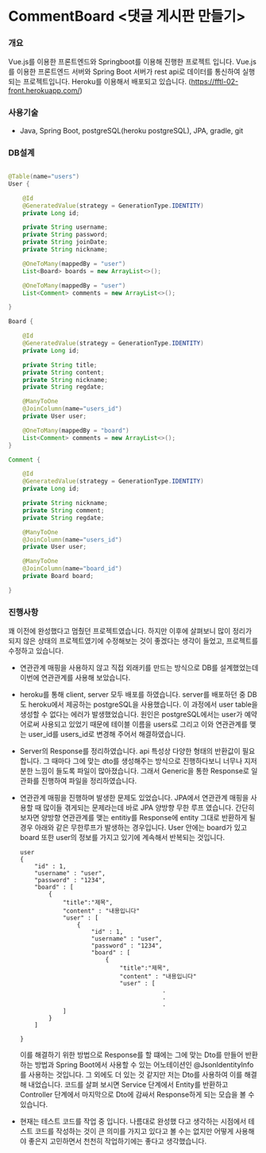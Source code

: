 # CommentBoard <댓글 게시판 만들기>

### 개요

Vue.js를 이용한 프론트엔드와 Springboot를 이용해 진행한 프로젝트 입니다. Vue.js를 이용한 프론트엔드 서버와 Spring Boot 서버가 rest api로 데이터를 통신하여 실행되는 프로젝트입니다. Heroku를 이용해서 배포되고 있습니다. (https://fftl-02-front.herokuapp.com/)

### 사용기술

-   Java, Spring Boot, postgreSQL(heroku postgreSQL), JPA, gradle, git

### DB설계

```java

@Table(name="users")
User {

    @Id
    @GeneratedValue(strategy = GenerationType.IDENTITY)
    private Long id;

    private String username;
    private String password;
    private String joinDate;
    private String nickname;

    @OneToMany(mappedBy = "user")
    List<Board> boards = new ArrayList<>();

    @OneToMany(mappedBy = "user")
    List<Comment> comments = new ArrayList<>();

}

Board {

    @Id
    @GeneratedValue(strategy = GenerationType.IDENTITY)
    private Long id;

    private String title;
    private String content;
    private String nickname;
    private String regdate;

    @ManyToOne
    @JoinColumn(name="users_id")
    private User user;

    @OneToMany(mappedBy = "board")
    List<Comment> comments = new ArrayList<>();
}

Comment {

    @Id
    @GeneratedValue(strategy = GenerationType.IDENTITY)
    private Long id;

    private String nickname;
    private String comment;
    private String regdate;

    @ManyToOne
    @JoinColumn(name="users_id")
    private User user;

    @ManyToOne
    @JoinColumn(name="board_id")
    private Board board;

}

```

### 진행사항

꽤 이전에 완성했다고 멈췄던 프로젝트였습니다. 하지만 이후에 살펴보니 많이 정리가 되지 않은 상태의 프로젝트였기에 수정해보는 것이 좋겠다는 생각이 들었고, 프로젝트를 수정하고 있습니다.

-   연관관계 매핑을 사용하지 않고 직접 외래키를 만드는 방식으로 DB를 설계했었는데 이번에 연관관계를 사용해 보았습니다.

-   heroku를 통해 client, server 모두 배포를 하였습니다. server를 배포하던 중 DB도 heroku에서 제공하는 postgreSQL을 사용했습니다. 이 과정에서 user table을 생성할 수 없다는 에러가 발생했었습니다. 원인은 postgreSQL에서는 user가 예약어로써 사용되고 있었기 때문에 테이블 이름을 users로 그리고 이와 연관관계를 맺는 user_id를 users_id로 변경해 주어서 해결하였습니다.

-   Server의 Response를 정리하였습니다. api 특성상 다양한 형태의 반환값이 필요합니다. 그 때마다 그에 맞는 dto를 생성해주는 방식으로 진행하다보니 너무나 지저분한 느낌이 들도록 파일이 많아졌습니다. 그래서 Generic을 통한 Response로 일관화를 진행하여 파일을 정리하였습니다.

-   연관관계 매핑을 진행하며 발생한 문제도 있었습니다. JPA에서 연관관계 매핑을 사용할 때 많이들 겪게되는 문제라는데 바로 JPA 양방향 무한 루프 였습니다. 간단히 보자면 양방향 연관관계를 맺는 entitiy를 Response에 entity 그대로 반환하게 될 경우 아래와 같은 무한루프가 발생하는 경우입니다. User 안에는 board가 있고 board 또한 user의 정보를 가지고 있기에 계속해서 반복되는 것입니다.

    ```
    user
    {
        "id" : 1,
        "username" : "user",
        "password" : "1234",
        "board" : [
            {
                "title":"제목",
                "content" : "내용입니다"
                "user" : [
                    {
                        "id" : 1,
                        "username" : "user",
                        "password" : "1234",
                        "board" : [
                            {
                                "title":"제목",
                                "content" : "내용입니다"
                                "user" : [
                                            .
                                            .
                                            .
                ]
            }
        ]

    }
    ```

    이를 해결하기 위한 방법으로 Response를 할 떄에는 그에 맞는 Dto를 만들어 반환하는 방법과 Spring Boot에서 사용할 수 있는 어노테이션인 @JsonIdentityInfo를 사용하는 것입니다. 그 외에도 더 있는 것 같지만 저는 Dto를 사용하여 이를 해결해 내었습니다. 코드를 살펴 보시면 Service 단계에서 Entity를 반환하고 Controller 단계에서 마지막으로 Dto에 감싸서 Response하게 되는 모습을 볼 수 있습니다.

-   현재는 테스트 코드를 작업 중 입니다. 나름대로 완성했 다고 생각하는 시점에서 테스트 코드를 작성하는 것이 큰 의미를 가지고 있다고 볼 수는 없지만 어떻게 사용해야 좋은지 고민하면서 천천히 작업하기에는 좋다고 생각했습니다.

